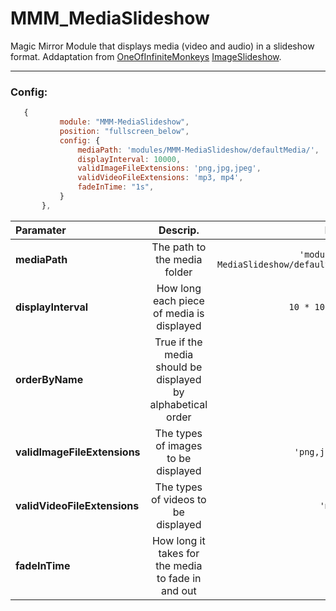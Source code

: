 # MMM_MediaSlideshow

 Magic Mirror Module that displays media (video and audio) in a slideshow format. Addaptation from [OneOfInfiniteMonkeys]() [ImageSlideshow](). 

---
 ### Config:
 ``` js
    {
			module: "MMM-MediaSlideshow",
			position: "fullscreen_below",
			config: {
				mediaPath: 'modules/MMM-MediaSlideshow/defaultMedia/',
                displayInterval: 10000,
				validImageFileExtensions: 'png,jpg,jpeg',
        		validVideoFileExtensions: 'mp3, mp4',
        		fadeInTime: "1s",
			}
		},
```
| Paramater | Descrip.  | Defaults |
|:--|:-:|--:|
| **mediaPath** | The path to the media folder |  ``` 'modules/MMM-MediaSlideshow/defaultMedia/' ```|
| **displayInterval** | How long each piece of media is displayed| ``` 10 * 1000 (10s) ``` |
| **orderByName** | True if the media should be displayed by alphabetical order |``` true ```|
| **validImageFileExtensions** | The types of images to be displayed |``` 'png,jpg,jpeg' ```|
| **validVideoFileExtensions** | The types of videos to be displayed |``` 'mp3,mp4' ```|
| **fadeInTime** | How long it takes for the media to fade in and out |``` "2s" ```|
